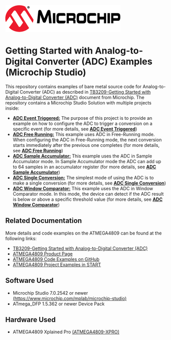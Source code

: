 <!-- Please do not change this logo with link -->
[![MCHP](images/microchip.png)](https://www.microchip.com)

# Getting Started with Analog-to-Digital Converter (ADC) Examples (Microchip Studio)

  This repository contains examples of bare metal source code for Analog-to-Digital Converter (ADC) as described in [TB3209-Getting Started with Analog-to-Digital Converter (ADC)](https://ww1.microchip.com/downloads/en/Appnotes/TB3209-Getting-Started-with-ADC-DS90003209.pdf) document from Microchip. The repository contains a Microchip Studio Solution with multiple projects inside:

* [<strong>ADC Event Triggered:</strong>](Event_Triggered) The purpose of this project is to provide an example on how to configure the ADC to trigger a conversion on a specific event (for more details, see [<strong>ADC Event Triggered</strong>](Event_Triggered))
* [<strong>ADC Free Running:</strong>](Free_Running) This example uses ADC in Free-Running mode. When configuring the ADC in Free-Running mode, the next conversion starts immediately after the previous one completes (for more details, see [<strong>ADC Free Running</strong>](Free_Running))
* [<strong>ADC Sample Accumulator:</strong>](Sample_Accumulator) This example uses the ADC in Sample Accumulator mode. In Sample Accumulator mode the ADC can add up to 64 samples in an accumulator register (for more details, see [<strong>ADC Sample Accumulator</strong>](Sample_Accumulator))
* [<strong>ADC Single Conversion:</strong>](Single_Conversion) The simplest mode of using the ADC is to make a single conversion (for more details, see [<strong>ADC Single Conversion</strong>](Single_Conversion))
* [<strong>ADC Window Comparator:</strong>](Window_Comparator) This example uses the ADC in Window Comparator mode. In this mode, the device can detect if the ADC result is below or above a specific threshold value (for more details, see [<strong>ADC Window Comparator</strong>](Window_Comparator))

## Related Documentation
More details and code examples on the ATMEGA4809 can be found at the following links:
- [TB3209-Getting Started with Analog-to-Digital Converter (ADC)](https://ww1.microchip.com/downloads/en/Appnotes/TB3209-Getting-Started-with-ADC-DS90003209.pdf)
- [ATMEGA4809 Product Page](https://www.microchip.com/wwwproducts/en/ATMEGA4809)
- [ATMEGA4809 Code Examples on GitHub](https://github.com/microchip-pic-avr-examples?q=atmega4809)
- [ATMEGA4809 Project Examples in START](https://start.atmel.com/#examples/ATMEGA4809XplainedPro)


## Software Used
- Microchip Studio 7.0.2542 or newer [(https://www.microchip.com/mplab/microchip-studio)](https://www.microchip.com/mplab/microchip-studio)
- ATmega_DFP 1.5.362 or newer Device Pack


## Hardware Used
- ATMEGA4809 Xplained Pro [(ATMEGA4809-XPRO)](https://www.microchip.com/developmenttools/ProductDetails/ATMEGA4809-XPRO)
